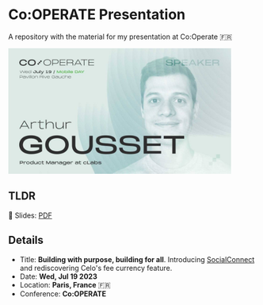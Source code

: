 # Co:OPERATE Presentation

A repository with the material for my presentation at Co:Operate 🇫🇷

<img src="assets/images/cooperate-banner.jpg" width="450">

## TLDR

🌠 Slides: [PDF](./slides.pdf)

## Details

+	Title: **Building with purpose, building for all**. Introducing [SocialConnect](socialconnect.dev) and rediscovering Celo's fee currency feature.
+	Date: **Wed, Jul 19 2023**
+	Location: **Paris, France** 🇫🇷
+	Conference: **Co:OPERATE**
